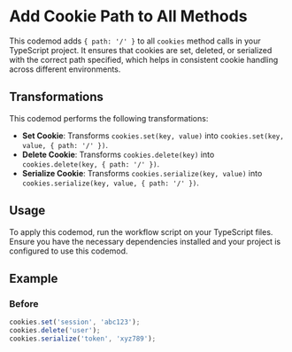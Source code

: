 # Add Cookie Path to All Methods

This codemod adds `{ path: '/' }` to all `cookies` method calls in your TypeScript project. It ensures that cookies are set, deleted, or serialized with the correct path specified, which helps in consistent cookie handling across different environments.

## Transformations

This codemod performs the following transformations:

- **Set Cookie**: Transforms `cookies.set(key, value)` into `cookies.set(key, value, { path: '/' })`.
- **Delete Cookie**: Transforms `cookies.delete(key)` into `cookies.delete(key, { path: '/' })`.
- **Serialize Cookie**: Transforms `cookies.serialize(key, value)` into `cookies.serialize(key, value, { path: '/' })`.

## Usage

To apply this codemod, run the workflow script on your TypeScript files. Ensure you have the necessary dependencies installed and your project is configured to use this codemod.

## Example

### Before

```typescript
cookies.set('session', 'abc123');
cookies.delete('user');
cookies.serialize('token', 'xyz789');